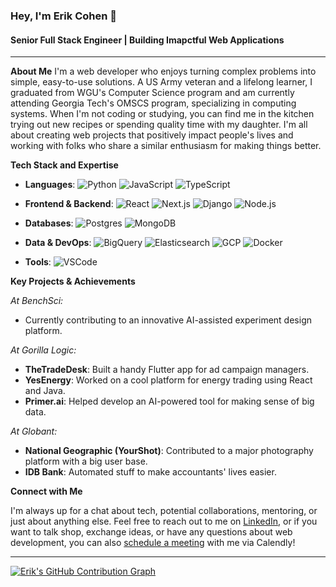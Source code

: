 ### Hey, I'm Erik Cohen 👋

#### Senior Full Stack Engineer | Building Imapctful Web Applications

---

**About Me**
I'm a web developer who enjoys turning complex problems into simple, easy-to-use solutions.
A US Army veteran and a lifelong learner, I graduated from WGU's Computer Science program and am currently attending Georgia Tech's OMSCS program, specializing in computing systems. When I'm not coding or studying, you can find me in the kitchen trying out new recipes or spending quality time with my daughter.
I'm all about creating web projects that positively impact people's lives and working with folks who share a similar enthusiasm for making things better.

**Tech Stack and Expertise**

- **Languages**: 
  ![Python](https://img.shields.io/badge/-Python-black?style=flat-square&logo=python)
  ![JavaScript](https://img.shields.io/badge/-JavaScript-black?style=flat-square&logo=javascript)
  ![TypeScript](https://img.shields.io/badge/-TypeScript-black?style=flat-square&logo=typescript)

- **Frontend & Backend**: 
  ![React](https://img.shields.io/badge/-React-black?style=flat-square&logo=react)
  ![Next.js](https://img.shields.io/badge/-Next.js-black?style=flat-square&logo=next.js)
  ![Django](https://img.shields.io/badge/-Django-black?style=flat-square&logo=django)
  ![Node.js](https://img.shields.io/badge/-Node.js-black?style=flat-square&logo=node.js)

- **Databases**: 
  ![Postgres](https://img.shields.io/badge/-Postgres-black?style=flat-square&logo=postgresql)
  ![MongoDB](https://img.shields.io/badge/-MongoDB-black?style=flat-square&logo=mongodb)

- **Data & DevOps**: 
  ![BigQuery](https://img.shields.io/badge/-BigQuery-black?style=flat-square&logo=google-cloud)
  ![Elasticsearch](https://img.shields.io/badge/-Elasticsearch-black?style=flat-square&logo=elasticsearch)
  ![GCP](https://img.shields.io/badge/-GCP-black?style=flat-square&logo=google-cloud)
  ![Docker](https://img.shields.io/badge/-Docker-black?style=flat-square&logo=docker)

- **Tools**: 
  ![VSCode](https://img.shields.io/badge/-VSCode-black?style=flat-square&logo=visual-studio-code)

**Key Projects & Achievements**

*At BenchSci:*
- Currently contributing to an innovative AI-assisted experiment design platform.

*At Gorilla Logic:*

- **TheTradeDesk**: Built a handy Flutter app for ad campaign managers.
- **YesEnergy**: Worked on a cool platform for energy trading using React and Java.
- **Primer.ai**: Helped develop an AI-powered tool for making sense of big data.

*At Globant:*

- **National Geographic (YourShot)**: Contributed to a major photography platform with a big user base.
- **IDB Bank**: Automated stuff to make accountants' lives easier.

**Connect with Me**

I'm always up for a chat about tech, potential collaborations, mentoring, or just about anything else.
Feel free to reach out to me on [LinkedIn](www.linkedin.com/in/erik-cohen-dev), or if you want to talk shop, exchange ideas, or have any questions about web development, you can also [schedule a meeting](https://calendly.com/erik-cohen-dev) with me via Calendly!

---

[![Erik's GitHub Contribution Graph](https://github-readme-activity-graph.vercel.app/graph?username=ErikCohenDev&bg_color=0b0a0a&color=e6e6e6&line=546187&point=7cb1e9&area=true&hide_border=true)](https://github.com/ashutosh00710/github-readme-activity-graph)
